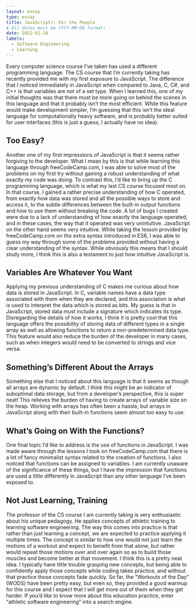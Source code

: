 ```yaml
---
layout: essay
type: essay
title: JavaScript/: For the People
# All dates must be YYYY-MM-DD format!
date: 2022-01-18
labels:
  - Software Engineering
  - Learning
---
```


Every computer science course I’ve taken has used a different programming language. The CS course that I’m currently taking has recently provided me with my first exposure to JavaScript. The difference that I noticed immediately in JavaScript when compared to Java, C, C#, and C++ is that variables are not of a set type. When I learned this, one of my initial thoughts was that there must be more going on behind the scenes in this language and that it probably isn’t the most efficient. While this feature would make development simpler, I’m guessing that this isn’t the ideal language for computationally heavy software, and is probably better suited for user interfaces (this is just a guess, I actually have no idea).
<h2>Too Easy?</h2>
Another one of my first impressions of JavaScript is that it seems rather forgiving to the developer. What I mean by this is that while learning this language through freeCodeCamp.com, I was able to solve most of the problems on my first try without gaining a robust understanding of what exactly my code was doing. To contrast this, I’d like to bring up the C programming language, which is what my last CS course focused most on. In that course, I gained a rather precise understanding of how C operated, from exactly how data was stored and all the possible ways to store and access it, to the subtle differences between the built-in output functions and how to use them without breaking the code. A lot of bugs I created were due to a lack of understanding of how exactly the language operated, and in these cases, the way that it operated was very unintuitive. JavaScript on the other hand seems very intuitive. While taking the lesson provided by freeCodeCamp.com on the extra syntax introduced in ES6, I was able to guess my way through some of the problems provided without having a clear understanding of the syntax. While obviously this means that I should study more, I think this is also a testament to just how intuitive JavaScript is.
<h2>Variables Are Whatever You Want</h2>
Applying my previous understanding of C makes me curious about how data is stored in JavaScript. In C, variable names have a data type associated with them when they are declared, and this association is what is used to interpret the data which is stored as bits. My guess is that in JavaScript, stored data must include a signature which indicates its type. Disregarding the details of how it works, I think it is pretty cool that this language offers the possibility of storing data of different types in a single array as well as allowing functions to return a non-predetermined data type. This feature would also reduce the burden of the developer in many cases, such as when integers would need to be converted to strings and vice versa.
<h2>Something’s Different About the Arrays</h2>
Something else that I noticed about this language is that it seems as though all arrays are dynamic by default. I think this might be an indicator of suboptimal data storage, but from a developer’s perspective, this is super neat! This relieves the burden of having to create arrays of variable size on the heap. Working with arrays has often been a hassle, but arrays in JavaScript along with their built-in functions seem almost too easy to use.
<h2>What’s Going on With the Functions?</h2>
One final topic I’d like to address is the use of functions in JavaScript. I was made aware through the lessons I took on freeCodeCamp.com that there is a lot of fancy minimalist syntax related to the creation of functions. I also noticed that functions can be assigned to variables. I am currently unaware of the significance of these things, but I have the impression that functions are used a little differently in JavaScript than any other language I’ve been exposed to.
<h2>Not Just Learning, Training</h2>
The professor of the CS course I am currently taking is very enthusiastic about his unique pedagogy. He applies concepts of athletic training to learning software engineering. The way this comes into practice is that rather than just learning a concept, we are expected to practice applying it multiple times. The concept is similar to how one would not just learn the motions of a workout and expect to benefit from that alone, but rather would repeat those motions over and over again so as to build those muscles and become better at that movement. I think this is a pretty neat idea. I typically have little trouble grasping new concepts, but being able to confidently apply those concepts while coding takes practice, and without that practice those concepts fade quickly. So far, the “Workouts of the Day” (WODS) have been pretty easy, but even so, they provided a good warmup for this course and I expect that I will get more out of them when they get harder. If you’d like to know more about this education practice, enter “athletic software engineering” into a search engine.
